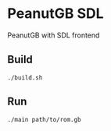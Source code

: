 # PeanutGB SDL

PeanutGB with SDL frontend

## Build

```
./build.sh
```

## Run

```
./main path/to/rom.gb
```
